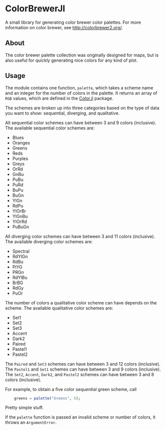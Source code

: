 # ColorBrewerJl

A small library for generating color brewer color palettes.
For more information on color brewer, see http://colorbrewer2.org/. 

## About

The color brewer palette collection was originally designed for maps, but is also useful for quickly generating nice colors for any kind of plot.

## Usage

The module contains one function, `palette`, which takes a scheme name and an integer for the number of colors in the palette.
It returns an array of `RGB` values, which are defined in the [Color.jl](https://github.com/JuliaLang/Color.jl) package.

The schemes are broken up into three categories based on the type of data you want to show: sequential, diverging, and qualitative.

All sequential color schemes can have between 3 and 9 colors (inclusive).
The available sequential color schemes are:

* Blues
* Oranges
* Greens
* Reds
* Purples
* Greys
* OrRd
* GnBu
* PuBu
* PuRd
* BuPu
* BuGn
* YlGn
* RdPu
* YlOrBr
* YlGnBu
* YlOrRd
* PuBuGn

All diverging color schemes can have between 3 and 11 colors (inclusive).
The available diverging color schemes are:

* Spectral
* RdYlGn
* RdBu
* PiYG
* PRGn
* RdYlBu
* BrBG
* RdGy 
* PuOr

The number of colors a qualitative color scheme can have depends on the scheme.
The available qualitative color schemes are:

* Set1
* Set2
* Set3
* Accent
* Dark2
* Paired
* Pastel1
* Pastel2

The `Paired` and `Set3` schemes can have between 3 and 12 colors (inclusive).
The `Pastel1` and `Set1` schemes can have between 3 and 9 colors (inclusive).
The `Set2`, `Accent`, `Dark2`, and `Pastel2` schemes can have between 3 and 8 colors (inclusive).

For example, to obtain a five color sequential green scheme, call

```julia
    greens = palette("Greens", 5);
```
Pretty simple stuff.

If the `palette` function is passed an invalid scheme or number of colors, it throws an `ArgumentError`.
